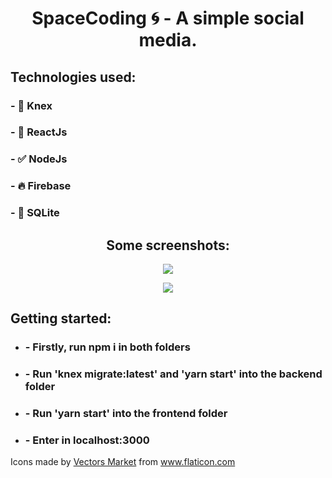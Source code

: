 <h1 align="center">SpaceCoding 🌀 - A simple social media.</h1>
<h2>Technologies used:</h2>
<h3>- 💾 Knex</h3>
<h3>- 📱 ReactJs</h3>
<h3>- ✅ NodeJs</h3>
<h3>- 🔥 Firebase</h3>
<h3>- 💽 SQLite</h3>

<h2 align="center">Some screenshots:</h2>

<p align="center">
    <img src="https://i.imgur.com/YWHecBO.png">
</p>
<p align="center">
    <img src="https://i.imgur.com/nhH1hdT.png">
</p>

<h2>Getting started:</h2>
<ul>
    <li><h3>- Firstly, run npm i in both folders</h3></li>
    <li><h3>- Run 'knex migrate:latest' and 'yarn start' into the backend folder</h3></li>
    <li><h3>- Run 'yarn start' into the frontend folder</h3></li>
    <li><h3>- Enter in localhost:3000</h3></li>
</ul>

Icons made by <a href="https://www.flaticon.com/br/icone-gratis/foguete_599193?term=rocket&page=2&position=14" title="Vectors Market">Vectors Market</a> from <a href="https://www.flaticon.com/br/" title="Flaticon"> www.flaticon.com</a>